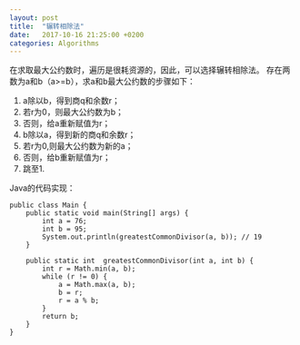 ```yaml
---
layout: post
title:  "辗转相除法"
date:   2017-10-16 21:25:00 +0200
categories: Algorithms
---
```


在求取最大公约数时，遍历是很耗资源的，因此，可以选择辗转相除法。
存在两数为a和b（a>=b），求a和b最大公约数的步骤如下：

1. a除以b，得到商q和余数r；
2. 若r为0，则最大公约数为b；
3. 否则，给a重新赋值为r；
4. b除以a，得到新的商q和余数r；
5. 若r为0,则最大公约数为新的a；
6. 否则，给b重新赋值为r；
7. 跳至1.

Java的代码实现：
```
public class Main {
    public static void main(String[] args) {
        int a = 76;
        int b = 95;
        System.out.println(greatestCommonDivisor(a, b)); // 19
    }

    public static int  greatestCommonDivisor(int a, int b) {
        int r = Math.min(a, b);
        while (r != 0) {
            a = Math.max(a, b);
            b = r;
            r = a % b;
        }
        return b;
    }
}
```

